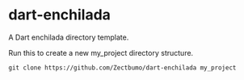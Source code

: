 # dart-enchilada
A Dart enchilada directory template.

Run this to create a new my_project directory structure.

```git clone https://github.com/Zectbumo/dart-enchilada my_project```
